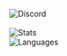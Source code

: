 ![Discord](https://lanyard.cnrad.dev/api/433325944141512705)
<br>
<br>
![Stats](https://github-readme-stats.vercel.app/api?username=PowfuArras&show_icons=true&theme=radical)
<br>
![Languages](https://github-readme-stats.vercel.app/api/top-langs/?username=PowfuArras&layout=compact&theme=radical)
